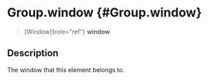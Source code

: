 Group.window {#Group.window}
============

> [Window]{role="ref"} **window**

Description
-----------

The window that this element belongs to.
